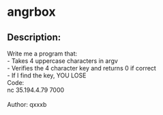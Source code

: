 
# angrbox
## Description:
<div class="challenge-description">Write me a program that:<br/>
- Takes 4 uppercase characters in argv<br/>
- Verifies the 4 character key and returns 0 if correct<br/>
- If I find the key, YOU LOSE<br/>
<div class="bbcode_code">
<div class="bbcode_code_head">Code:</div>
<div class="bbcode_code_body" style="white-space:pre">nc 35.194.4.79 7000</div>
</div>
<br/>
Author: qxxxb</div>

